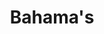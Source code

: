 ---
title: "Bahama's"
introtext: "De Bahama’s is een land in het Caribische gebied. Ook is het een eilandengebied dat bestaat uit 700 volwaardige eilanden en daarnaast 2500 mini eilandjes. Hiervan zijn ongeveer 30 tot 40 eilanden bewoond. Het grootste eiland is Andros. Een aantal kleinere zijn de Bimini-eilanden, San Salvador en Great Abaco. De Bahama’s staan natuurlijk bekend om de witte stranden, het helderblauwe water en de luxe hotels en resorts. De eilanden dienen zich perfect voor het duiken naar verschillende vissoorten en koraalriffen. Ook zijn er meerdere nationale parken te vinden op de Bahama’s, zoals het Lucayan National Park waar je flamingo’s kunt tegenkomen!"
introimage: "https://lh3.googleusercontent.com/m4txybTy6WoQUiM6fGZDgzssTLNTSnf3kZgEbcBxnzTYi_IPFDq6vWAbm78IDy1dE5NJ4giBN9Hkp-jJVewmUbv2IhNjTBwJxG0RUeiJrvSOgGOy0_WGS5YAc3FD4dVdsrBa9YuKxA=w2400"
surface: "13.900"
inhabitants: "395.000"
rate: "1,12"
valuta: "dollar"
bigmac_index: ""
---